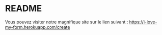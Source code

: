 # README


Vous pouvez visiter notre magnifique site sur le lien suivant :
https://i-love-my-form.herokuapp.com/create
